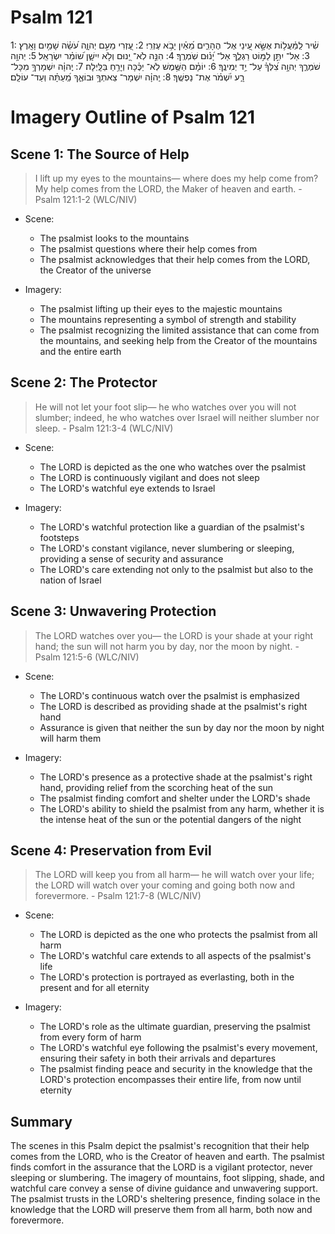 # Psalm 121
1: שִׁ֗יר לַֽמַּ֫עֲל֥וֹת אֶשָּׂ֣א עֵ֭ינַי אֶל־ הֶהָרִ֑ים מֵ֝אַ֗יִן יָבֹ֥א עֶזְרִֽי׃
2: עֶ֭זְרִי מֵעִ֣ם יְהוָ֑ה עֹ֝שֵׂ֗ה שָׁמַ֥יִם וָאָֽרֶץ׃
3: אַל־ יִתֵּ֣ן לַמּ֣וֹט רַגְלֶ֑ךָ אַל־ יָ֝נ֗וּם שֹֽׁמְרֶֽךָ׃
4: הִנֵּ֣ה לֹֽא־ יָ֭נוּם וְלֹ֣א יִישָׁ֑ן שׁ֝וֹמֵ֗ר יִשְׂרָאֵֽל׃
5: יְהוָ֥ה שֹׁמְרֶ֑ךָ יְהוָ֥ה צִ֝לְּךָ֗ עַל־ יַ֥ד יְמִינֶֽךָ׃
6: יוֹמָ֗ם הַשֶּׁ֥מֶשׁ לֹֽא־ יַכֶּ֗כָּה וְיָרֵ֥חַ בַּלָּֽיְלָה׃
7: יְֽהוָ֗ה יִשְׁמָרְךָ֥ מִכָּל־ רָ֑ע יִ֝שְׁמֹ֗ר אֶת־ נַפְשֶֽׁךָ׃
8: יְֽהוָ֗ה יִשְׁמָר־ צֵאתְךָ֥ וּבוֹאֶ֑ךָ מֵֽ֝עַתָּ֗ה וְעַד־ עוֹלָֽם׃

# Imagery Outline of Psalm 121

## Scene 1: The Source of Help

> I lift up my eyes to the mountains— 
  where does my help come from? My help comes from the LORD, 
  the Maker of heaven and earth. - Psalm 121:1-2 (WLC/NIV)

- Scene:
  - The psalmist looks to the mountains
  - The psalmist questions where their help comes from
  - The psalmist acknowledges that their help comes from the LORD, the Creator of the universe

- Imagery:
  - The psalmist lifting up their eyes to the majestic mountains
  - The mountains representing a symbol of strength and stability
  - The psalmist recognizing the limited assistance that can come from the mountains, and seeking help from the Creator of the mountains and the entire earth

## Scene 2: The Protector

> He will not let your foot slip— 
  he who watches over you will not slumber; 
 indeed, he who watches over Israel 
  will neither slumber nor sleep. - Psalm 121:3-4 (WLC/NIV)

- Scene:
  - The LORD is depicted as the one who watches over the psalmist
  - The LORD is continuously vigilant and does not sleep
  - The LORD's watchful eye extends to Israel

- Imagery:
  - The LORD's watchful protection like a guardian of the psalmist's footsteps
  - The LORD's constant vigilance, never slumbering or sleeping, providing a sense of security and assurance
  - The LORD's care extending not only to the psalmist but also to the nation of Israel

## Scene 3: Unwavering Protection

> The LORD watches over you— 
  the LORD is your shade at your right hand; 
 the sun will not harm you by day, 
  nor the moon by night. - Psalm 121:5-6 (WLC/NIV)

- Scene:
  - The LORD's continuous watch over the psalmist is emphasized
  - The LORD is described as providing shade at the psalmist's right hand
  - Assurance is given that neither the sun by day nor the moon by night will harm them

- Imagery:
  - The LORD's presence as a protective shade at the psalmist's right hand, providing relief from the scorching heat of the sun
  - The psalmist finding comfort and shelter under the LORD's shade
  - The LORD's ability to shield the psalmist from any harm, whether it is the intense heat of the sun or the potential dangers of the night

## Scene 4: Preservation from Evil

> The LORD will keep you from all harm— 
  he will watch over your life; 
 the LORD will watch over 
  your coming and going 
  both now and forevermore. - Psalm 121:7-8 (WLC/NIV)

- Scene:
  - The LORD is depicted as the one who protects the psalmist from all harm
  - The LORD's watchful care extends to all aspects of the psalmist's life
  - The LORD's protection is portrayed as everlasting, both in the present and for all eternity

- Imagery:
  - The LORD's role as the ultimate guardian, preserving the psalmist from every form of harm
  - The LORD's watchful eye following the psalmist's every movement, ensuring their safety in both their arrivals and departures
  - The psalmist finding peace and security in the knowledge that the LORD's protection encompasses their entire life, from now until eternity

## Summary

The scenes in this Psalm depict the psalmist's recognition that their help comes from the LORD, who is the Creator of heaven and earth. The psalmist finds comfort in the assurance that the LORD is a vigilant protector, never sleeping or slumbering. The imagery of mountains, foot slipping, shade, and watchful care convey a sense of divine guidance and unwavering support. The psalmist trusts in the LORD's sheltering presence, finding solace in the knowledge that the LORD will preserve them from all harm, both now and forevermore.